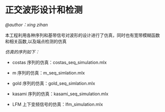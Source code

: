 # 正交波形设计和检测

*@author：xing zihan*

本工程利用各种序列和基带信号对波形的设计进行了仿真，同时也有宽带模糊函数和相关函数,以及端点检测的仿真

*仿真的序列如下：*

- costas 序列的仿真：costas_seq_simulation.mlx

- m 序列的仿真：m_seq_simlation.mlx

- gold 序列的仿真：gold_seq_simlation.mlx

- kasami 序列的仿真：kasami_seq_simulation.mlx

- LFM 上下变频信号的仿真：lfm_simulation.mlx

